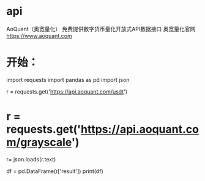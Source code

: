 # api
AoQuant（奥宽量化）
免费提供数字货币量化开放式API数据接口
奥宽量化官网 https://www.aoquant.com

# 开始：
import requests
import pandas as pd
import json

r = requests.get('https://api.aoquant.com/usdt')
# r = requests.get('https://api.aoquant.com/grayscale')
r= json.loads(r.text)

df = pd.DataFrame(r['result'])
print(df)
